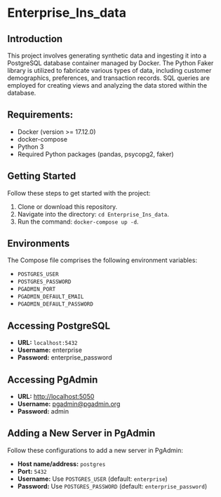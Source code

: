 # Enterprise_Ins_data

## Introduction
This project involves generating synthetic data and ingesting it into a PostgreSQL database container managed by Docker. The Python Faker library is utilized to fabricate various types of data, including customer demographics, preferences, and transaction records. SQL queries are employed for creating views and analyzing the data stored within the database.

## Requirements:
- Docker (version >= 17.12.0)
- docker-compose
- Python 3
- Required Python packages (pandas, psycopg2, faker)

## Getting Started
Follow these steps to get started with the project:
1. Clone or download this repository.
2. Navigate into the directory: `cd Enterprise_Ins_data`.
3. Run the command: `docker-compose up -d`.

## Environments
The Compose file comprises the following environment variables:
- `POSTGRES_USER`
- `POSTGRES_PASSWORD`
- `PGADMIN_PORT`
- `PGADMIN_DEFAULT_EMAIL`
- `PGADMIN_DEFAULT_PASSWORD`

## Accessing PostgreSQL
- **URL:** `localhost:5432`
- **Username:** enterprise
- **Password:** enterprise_password

## Accessing PgAdmin
- **URL:** [http://localhost:5050](http://localhost:5050)
- **Username:** pgadmin@pgadmin.org
- **Password:** admin

## Adding a New Server in PgAdmin
Follow these configurations to add a new server in PgAdmin:
- **Host name/address:** `postgres`
- **Port:** `5432`
- **Username:** Use `POSTGRES_USER` (default: `enterprise`)
- **Password:** Use `POSTGRES_PASSWORD` (default: `enterprise_password`)
